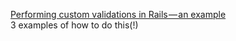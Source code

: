 [Performing custom validations in Rails — an example](https://hackernoon.com/performing-custom-validations-in-rails-an-example-9a373e807144)  
3 examples of how to do this(!)  
